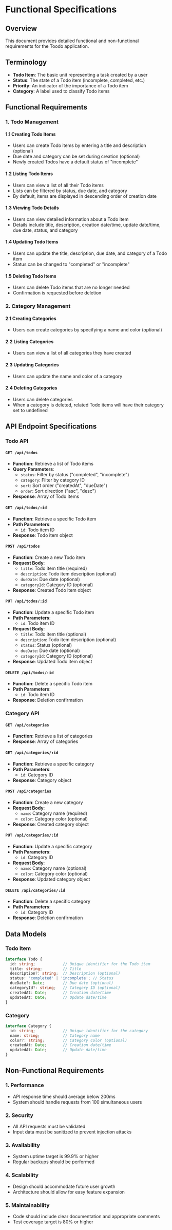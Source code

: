 # Functional Specifications

## Overview

This document provides detailed functional and non-functional requirements for the Toodo application.

## Terminology

- **Todo Item**: The basic unit representing a task created by a user
- **Status**: The state of a Todo item (incomplete, completed, etc.)
- **Priority**: An indicator of the importance of a Todo item
- **Category**: A label used to classify Todo items

## Functional Requirements

### 1. Todo Management

#### 1.1 Creating Todo Items
- Users can create Todo items by entering a title and description (optional)
- Due date and category can be set during creation (optional)
- Newly created Todos have a default status of "incomplete"

#### 1.2 Listing Todo Items
- Users can view a list of all their Todo items
- Lists can be filtered by status, due date, and category
- By default, items are displayed in descending order of creation date

#### 1.3 Viewing Todo Details
- Users can view detailed information about a Todo item
- Details include title, description, creation date/time, update date/time, due date, status, and category

#### 1.4 Updating Todo Items
- Users can update the title, description, due date, and category of a Todo item
- Status can be changed to "completed" or "incomplete"

#### 1.5 Deleting Todo Items
- Users can delete Todo items that are no longer needed
- Confirmation is requested before deletion

### 2. Category Management

#### 2.1 Creating Categories
- Users can create categories by specifying a name and color (optional)

#### 2.2 Listing Categories
- Users can view a list of all categories they have created

#### 2.3 Updating Categories
- Users can update the name and color of a category

#### 2.4 Deleting Categories
- Users can delete categories
- When a category is deleted, related Todo items will have their category set to undefined

## API Endpoint Specifications

### Todo API

#### `GET /api/todos`
- **Function**: Retrieve a list of Todo items
- **Query Parameters**: 
  - `status`: Filter by status ("completed", "incomplete")
  - `category`: Filter by category ID
  - `sort`: Sort order ("createdAt", "dueDate")
  - `order`: Sort direction ("asc", "desc")
- **Response**: Array of Todo items

#### `GET /api/todos/:id`
- **Function**: Retrieve a specific Todo item
- **Path Parameters**: 
  - `id`: Todo item ID
- **Response**: Todo item object

#### `POST /api/todos`
- **Function**: Create a new Todo item
- **Request Body**:
  - `title`: Todo item title (required)
  - `description`: Todo item description (optional)
  - `dueDate`: Due date (optional)
  - `categoryId`: Category ID (optional)
- **Response**: Created Todo item object

#### `PUT /api/todos/:id`
- **Function**: Update a specific Todo item
- **Path Parameters**:
  - `id`: Todo item ID
- **Request Body**:
  - `title`: Todo item title (optional)
  - `description`: Todo item description (optional)
  - `status`: Status (optional)
  - `dueDate`: Due date (optional)
  - `categoryId`: Category ID (optional)
- **Response**: Updated Todo item object

#### `DELETE /api/todos/:id`
- **Function**: Delete a specific Todo item
- **Path Parameters**:
  - `id`: Todo item ID
- **Response**: Deletion confirmation

### Category API

#### `GET /api/categories`
- **Function**: Retrieve a list of categories
- **Response**: Array of categories

#### `GET /api/categories/:id`
- **Function**: Retrieve a specific category
- **Path Parameters**:
  - `id`: Category ID
- **Response**: Category object

#### `POST /api/categories`
- **Function**: Create a new category
- **Request Body**:
  - `name`: Category name (required)
  - `color`: Category color (optional)
- **Response**: Created category object

#### `PUT /api/categories/:id`
- **Function**: Update a specific category
- **Path Parameters**:
  - `id`: Category ID
- **Request Body**:
  - `name`: Category name (optional)
  - `color`: Category color (optional)
- **Response**: Updated category object

#### `DELETE /api/categories/:id`
- **Function**: Delete a specific category
- **Path Parameters**:
  - `id`: Category ID
- **Response**: Deletion confirmation

## Data Models

### Todo Item

```typescript
interface Todo {
  id: string;            // Unique identifier for the Todo item
  title: string;         // Title
  description?: string;  // Description (optional)
  status: 'completed' | 'incomplete'; // Status
  dueDate?: Date;        // Due date (optional)
  categoryId?: string;   // Category ID (optional)
  createdAt: Date;       // Creation date/time
  updatedAt: Date;       // Update date/time
}
```

### Category

```typescript
interface Category {
  id: string;            // Unique identifier for the category
  name: string;          // Category name
  color?: string;        // Category color (optional)
  createdAt: Date;       // Creation date/time
  updatedAt: Date;       // Update date/time
}
```

## Non-Functional Requirements

### 1. Performance

- API response time should average below 200ms
- System should handle requests from 100 simultaneous users

### 2. Security

- All API requests must be validated
- Input data must be sanitized to prevent injection attacks

### 3. Availability

- System uptime target is 99.9% or higher
- Regular backups should be performed

### 4. Scalability

- Design should accommodate future user growth
- Architecture should allow for easy feature expansion

### 5. Maintainability

- Code should include clear documentation and appropriate comments
- Test coverage target is 80% or higher 